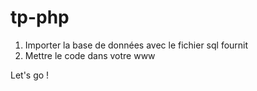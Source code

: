# tp-php
1. Importer la base de données avec le fichier sql fournit
2. Mettre le code dans votre www 

Let's go !

